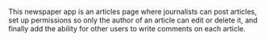 This newspaper app is an articles page where journalists can post articles, 
set up permissions so only the author of an article can edit or delete it,
and finally add the ability for other users to write comments on each article.

